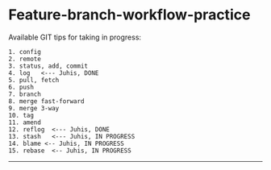 # Feature-branch-workflow-practice

Available GIT tips for taking in progress:

```
1. config
2. remote
3. status, add, commit
4. log   <--- Juhis, DONE
5. pull, fetch
6. push
7. branch
8. merge fast-forward
9. merge 3-way
10. tag
11. amend
12. reflog  <--- Juhis, DONE
13. stash   <--- Juhis, IN PROGRESS
14. blame <-- Juhis, IN PROGRESS
15. rebase  <-- Juhis, IN PROGRESS 

```
---


